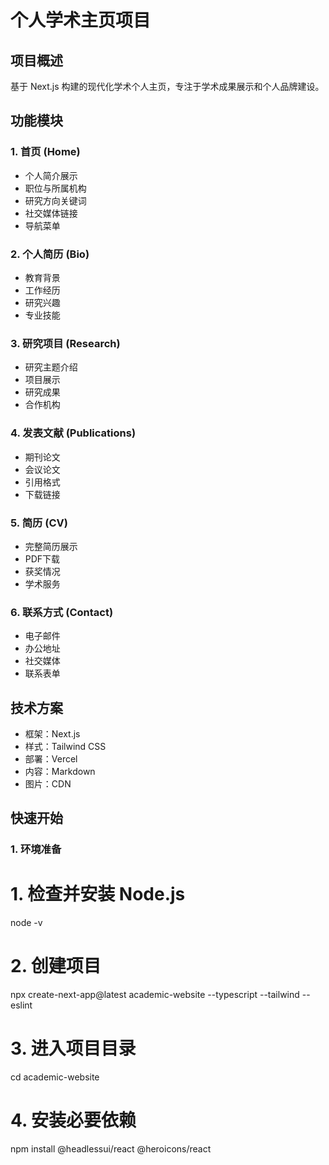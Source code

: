 # 个人学术主页项目

## 项目概述
基于 Next.js 构建的现代化学术个人主页，专注于学术成果展示和个人品牌建设。

## 功能模块

### 1. 首页 (Home)
- 个人简介展示
- 职位与所属机构
- 研究方向关键词
- 社交媒体链接
- 导航菜单

### 2. 个人简历 (Bio)
- 教育背景
- 工作经历
- 研究兴趣
- 专业技能

### 3. 研究项目 (Research)
- 研究主题介绍
- 项目展示
- 研究成果
- 合作机构

### 4. 发表文献 (Publications)
- 期刊论文
- 会议论文
- 引用格式
- 下载链接

### 5. 简历 (CV)
- 完整简历展示
- PDF下载
- 获奖情况
- 学术服务

### 6. 联系方式 (Contact)
- 电子邮件
- 办公地址
- 社交媒体
- 联系表单

## 技术方案
- 框架：Next.js
- 样式：Tailwind CSS
- 部署：Vercel
- 内容：Markdown
- 图片：CDN

## 快速开始

### 1. 环境准备

# 1. 检查并安装 Node.js
node -v

# 2. 创建项目
npx create-next-app@latest academic-website --typescript --tailwind --eslint

# 3. 进入项目目录
cd academic-website

# 4. 安装必要依赖
npm install @headlessui/react @heroicons/react
